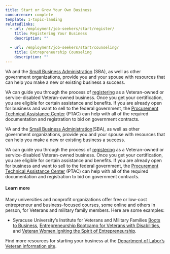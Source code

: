 ```yaml
---
title: Start or Grow Your Own Business
concurrence: complete
template: 1-topic-landing
relatedlinks:
  - url: /employment/job-seekers/start/register/
    title: Registering Your Business
    description: ""

  - url: /employment/job-seekers/start/counseling/
    title: Entrepreneurship Counseling
    description: ""
---
```


VA and the [Small Business Administration](https://www.sba.gov/content/veteran-service-disabled-veteran-owned) (SBA), as well as other government organizations, provide you and your spouse with resources that can help you make a new or existing business a success.

VA can guide you through the process of [registering](http://www.va.gov/osdbu/) as a Veteran-owned or service-disabled Veteran-owned business. Once you get your certification, you are eligible for certain assistance and benefits. If you are already open for business and want to sell to the federal government, the [Procurement Technical Assistance Center](http://www.aptac-us.org) (PTAC) can help with all of the required documentation and registration to bid on government contracts.  

VA and the [Small Business Administration](https://www.sba.gov/content/veteran-service-disabled-veteran-owned)(SBA), as well as other government organizations, provide you and your spouse with resources that can help you make a new or existing business a success.

VA can guide you through the process of [registering](http://www.va.gov/osdbu/) as a Veteran-owned or service-disabled Veteran-owned business. Once you get your certification, you are eligible for certain assistance and benefits. If you are already open for business and want to sell to the federal government, the [Procurement Technical Assistance Center](http://www.aptac-us.org) (PTAC) can help with all of the required documentation and registration to bid on government contracts.  

#### Learn more
Many universities and nonprofit organizations offer free or low-cost entrepreneur and business-focused courses, some online and others in person, for Veterans and military family members. Here are some examples: 

- Syracuse University’s Institute for Veterans and Military Families [Boots to Business](http://vets.syr.edu/education/boots-to-business/), [Entrepreneurship Bootcamp for Veterans with Disabilities](http://ebv.vets.syr.edu/), and [Veteran Women Igniting the Spirit of Entrepreneurship](http://vets.syr.edu/education/v-wise/).


Find more resources for starting your business at the [Department of Labor’s Veteran information site](http://www.dol.gov/vets/opportunities/opportunities.htm).
